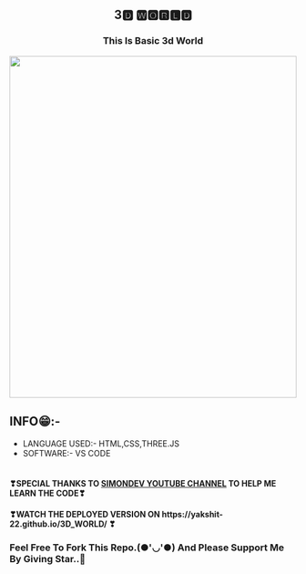 <h2 align="center">3🅳 🆆🅾🆁🅻🅳</h2>
<h3 align="center">This Is Basic 3d World</h3>
<img src="3dworld.gif" width="100%" height="600px" />

## INFO😁:-
<ul>
<li>LANGUAGE USED:- HTML,CSS,THREE.JS</li>
<li>SOFTWARE:- VS CODE</li>
 <br>
</ul>

<h4> ❣SPECIAL THANKS TO <a href="https://youtu.be/PPwR7h5SnOE">SIMONDEV YOUTUBE CHANNEL</a> TO HELP ME LEARN THE CODE❣</h4>

<h4>❣WATCH THE DEPLOYED VERSION ON https://yakshit-22.github.io/3D_WORLD/ ❣</h4>

### Feel Free To Fork This Repo.(●'◡'●) And Please Support Me By Giving Star..🎇



